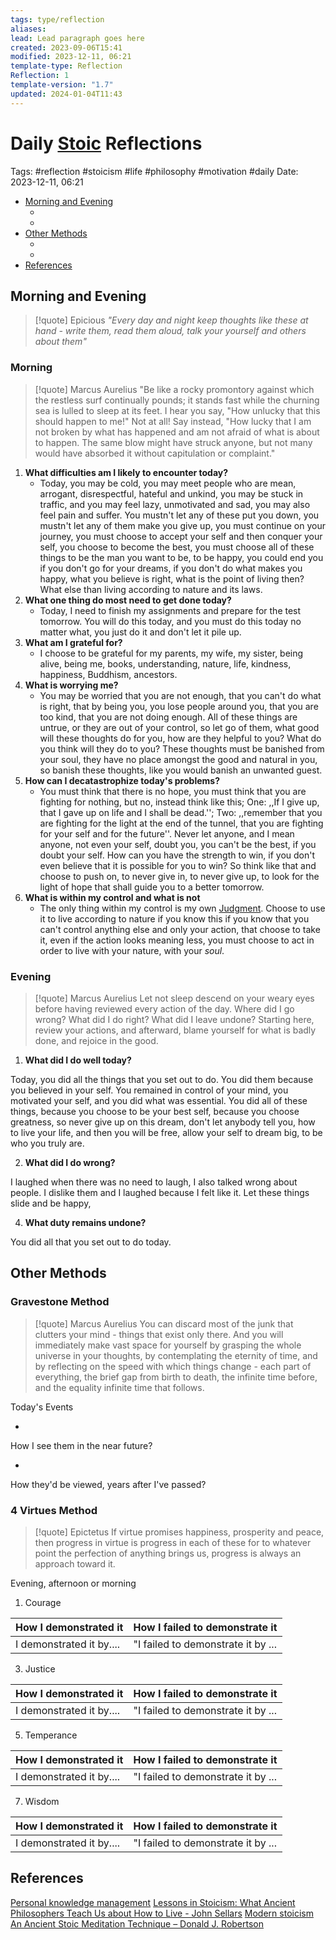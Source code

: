```yaml
---
tags: type/reflection
aliases: 
lead: Lead paragraph goes here
created: 2023-09-06T15:41
modified: 2023-12-11, 06:21
template-type: Reflection
Reflection: 1
template-version: "1.7"
updated: 2024-01-04T11:43
---
```



# Daily [Stoic](../SLIP-BOX/Stoicism.md) Reflections

Tags:  #reflection #stoicism #life #philosophy #motivation #daily 
Date: 2023-12-11, 06:21

- [Morning and Evening](#Morning%20and%20Evening)
	- [](#Morning%20and%20Evening#Morning%20and%20Evening#Morning|Morning)
	- [](#Morning%20and%20Evening#Morning%20and%20Evening#Evening|Evening)
- [Other Methods](#Other%20Methods)
	- [](#Other%20Methods#Other%20Methods#Gravestone%20Method|Gravestone%20Method)
	- [](#Other%20Methods#Other%20Methods#4%20Virtues%20Method|4%20Virtues%20Method)
- [References](#References)


## Morning and Evening

> [!quote] Epicious 
> _"Every day and night keep thoughts like these at hand - write them, read them aloud, talk your yourself and others about them"_

### Morning

> [!quote] Marcus Aurelius
> "Be like a rocky promontory against which the restless surf continually pounds; it stands fast while the churning sea is lulled to sleep at its feet. I hear you say, "How unlucky that this should happen to me!" Not at all! Say instead, "How lucky that I am not broken by what has happened and am not afraid of what is about to happen. The same blow might have struck anyone, but not many would have absorbed it without capitulation or complaint."

1. **What difficulties am I likely to encounter today?**
	- Today, you may be cold, you may meet people who are mean, arrogant, disrespectful, hateful and unkind, you may be stuck in traffic, and you may feel lazy, unmotivated and sad, you may also feel pain and suffer. You mustn't let any of these put you down, you mustn't let any of them make you give up, you must continue on your journey, you must choose to accept your self and then conquer your self, you choose to become the best, you must choose all of these things to be the man you want to be, to be happy, you could end you if you don't go for your dreams, if you don't do what makes you happy, what you believe is right, what is the point of living then? What else than living according to nature and its laws.
2. **What one thing do most need to get done today?**
	- Today, I need to finish my assignments and prepare for the test tomorrow. You will do this today, and you must do this today no matter what, you just do it and don't let it pile up. 
1. **What am I grateful for?**
	- I choose to be grateful for my parents, my wife, my sister, being alive, being me, books, understanding, nature, life, kindness, happiness, Buddhism, ancestors. 
2. **What is worrying me?**
	- You may be worried that you are not enough, that you can't do what is right, that by being you, you lose people around you, that you are too kind, that you are not doing enough. All of these things are untrue, or they are out of your control, so let go of them, what good will these thoughts do for you, how are they helpful to you? What do you think will they do to you? These thoughts must be banished from your soul, they have no place amongst the good and natural in you, so banish these thoughts, like you would banish an unwanted guest. 
3. **How can I decatastrophize today's problems?**
	- You must think that there is no hope, you must think that you are fighting for nothing, but no, instead think like this; One: ,,If I give up, that I gave up on life and I shall be dead.''; Two: ,,remember that you are fighting for the light at the end of the tunnel, that you are fighting for your self and for the future''. Never let anyone, and I mean anyone, not even your self, doubt you, you can't be the best, if you doubt your self. How can you have the strength to win, if you don't even believe that it is possible for you to win? So think like that and choose to push on, to never give in, to never give up, to look for the light of hope that shall guide you to a better tomorrow.
4. **What is within my control and what is not**
	- The only thing within my control is my own [Judgment](../SLIP-BOX/Control%20Over%20Judgment.md). Choose to use it to live according to nature if you know this if you know that you can't control anything else and only your action, that choose to take it, even if the action looks meaning less, you must choose to act in order to live with your nature, with your *soul*.

### Evening

> [!quote] Marcus Aurelius
> Let not sleep descend on your weary eyes before having reviewed every action of the day. Where did I go wrong? What did I do right? What did I leave undone? Starting here, review your actions, and afterward, blame yourself for what is badly done, and rejoice in the good.

1. **What did I do well today?**

Today, you did all the things that you set out to do. You did them because you believed in your self. You remained in control of your mind, you motivated your self, and you did what was essential. You did all of these things, because you choose to be your best self, because you choose greatness, so never give up on this dream, don't let anybody tell you, how to live your life, and then you will be free, allow your self to dream big, to be who you truly are. 

2. **What did I do wrong?**

I laughed when there was no need to laugh, I also talked wrong about people. I dislike them and I laughed because I felt like it. Let these things slide and be happy,

4. **What duty remains undone?**

You did all that you set out to do today.

## Other Methods

### Gravestone Method

> [!quote] Marcus Aurelius
> You can discard most of the junk that clutters your mind - things that exist only there. And you will immediately make vast space for yourself by grasping the whole universe in your thoughts, by contemplating the eternity of time, and by reflecting on the speed with which things change - each part of everything, the brief gap from birth to death, the infinite time before, and the equality infinite time that follows. 

Today's Events 

-

How I see them in the near future? 

-

How they'd be viewed, years after I've passed?

### 4 Virtues Method

> [!quote] Epictetus 
> If virtue promises happiness, prosperity and peace, then progress in virtue is progress in each of these for to whatever point the perfection of anything brings us, progress is always an approach toward it.

Evening, afternoon or morning

1. Courage 

| How I demonstrated it  | How I failed to demonstrate it |
| ------------------- | ---------------- |
| I demonstrated it by....                 | "I failed to demonstrate it by ...              |

3. Justice

| How I demonstrated it  | How I failed to demonstrate it |
| ------------------- | ---------------- |
| I demonstrated it by....                 | "I failed to demonstrate it by ...             

5. Temperance

| How I demonstrated it  | How I failed to demonstrate it |
| ------------------- | ---------------- |
| I demonstrated it by....                 | "I failed to demonstrate it by ...             

7. Wisdom

| How I demonstrated it  | How I failed to demonstrate it |
| ------------------- | ---------------- |
| I demonstrated it by....                 | "I failed to demonstrate it by ...             

## References

[Personal knowledge management](Personal%20knowledge%20management.md)
[Lessons in Stoicism: What Ancient Philosophers Teach Us about How to Live - John Sellars](https://books.google.cz/books/about/Lessons_in_Stoicism.html?id=ky84zQEACAAJ&redir_esc=y)
[Modern stoicism](https://modernstoicism.com/)
[An Ancient Stoic Meditation Technique – Donald J. Robertson](https://donaldrobertson.name/2017/03/22/an-ancient-stoic-meditation-technique/)


